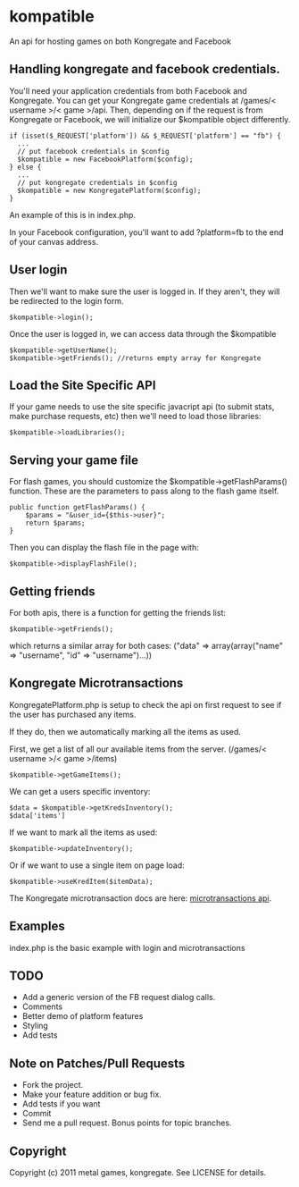 # kompatible

An api for hosting games on both Kongregate and Facebook

## Handling kongregate and facebook credentials.

You'll need your application credentials from both Facebook and Kongregate. You can get your Kongregate game credentials at /games/< username >/< game >/api. Then, depending on if the request is from Kongregate or Facebook, we will initialize our $kompatible object differently. 

    if (isset($_REQUEST['platform']) && $_REQUEST['platform'] == "fb") {
      ...
      // put facebook credentials in $config
      $kompatible = new FacebookPlatform($config);	
    } else {
      ...
      // put kongregate credentials in $config
      $kompatible = new KongregatePlatform($config);
    }
    
An example of this is in index.php.

In your Facebook configuration, you'll want to add ?platform=fb to the end of your canvas address.

## User login

Then we'll want to make sure the user is logged in. If they aren't, they will be redirected to the login form.

    $kompatible->login();
    
Once the user is logged in, we can access data through the $kompatible

    $kompatible->getUserName();
    $kompatible->getFriends(); //returns empty array for Kongregate

## Load the Site Specific API

If your game needs to use the site specific javacript api (to submit stats, make purchase requests, etc) then we'll need to load those libraries:

    $kompatible->loadLibraries();

## Serving your game file

For flash games, you should customize the $kompatible->getFlashParams() function. These are the parameters to pass along to the flash game itself.

    public function getFlashParams() {
    	$params = "&user_id={$this->user}";
    	return $params;
    }

Then you can display the flash file in the page with:

    $kompatible->displayFlashFile();
    
## Getting friends

For both apis, there is a function for getting the friends list:

    $kompatible->getFriends();
    
which returns a similar array for both cases: ("data" => array(array("name" => "username", "id" => "username")...))

## Kongregate Microtransactions 

KongregatePlatform.php is setup to check the api on first request to see if the user has purchased any items. 

If they do, then we automatically marking all the items as used.

First, we get a list of all our available items from the server. (/games/< username >/< game >/items)

    $kompatible->getGameItems();

We can get a users specific inventory:

    $data = $kompatible->getKredsInventory();
    $data['items']
    
If we want to mark all the items as used:

    $kompatible->updateInventory();

Or if we want to use a single item on page load:
    
    $kompatible->useKredItem($itemData);

The Kongregate microtransaction docs are here: [microtransactions api](http://www.kongregate.com/developer_center/docs/microtransaction-client-api "Transaction API Docs").

## Examples

index.php is the basic example with login and microtransactions

## TODO

* Add a generic version of the FB request dialog calls.
* Comments
* Better demo of platform features
* Styling
* Add tests

## Note on Patches/Pull Requests

* Fork the project.
* Make your feature addition or bug fix.
* Add tests if you want
* Commit
* Send me a pull request. Bonus points for topic branches.

## Copyright

Copyright (c) 2011 metal games, kongregate. See LICENSE for details.

